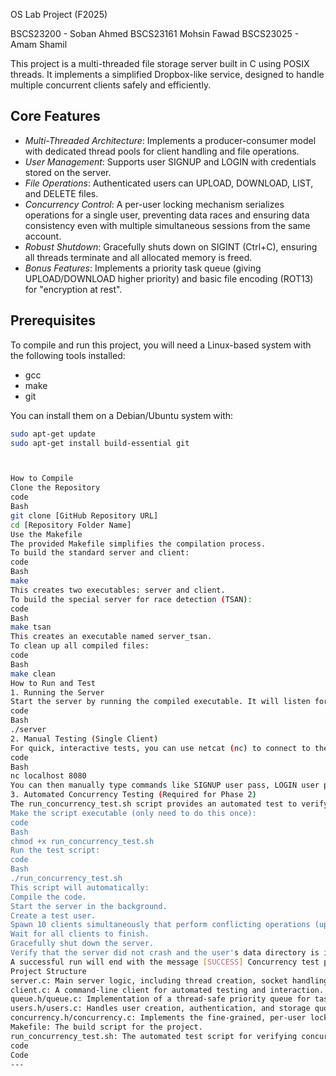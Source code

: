 OS Lab Project (F2025)

BSCS23200 - Soban Ahmed
BSCS23161 Mohsin Fawad
BSCS23025 - Amam Shamil

This project is a multi-threaded file storage server built in C using POSIX threads. It implements a simplified Dropbox-like service, designed to handle multiple concurrent clients safely and efficiently.

## Core Features

*   *Multi-Threaded Architecture*: Implements a producer-consumer model with dedicated thread pools for client handling and file operations.
*   *User Management*: Supports user SIGNUP and LOGIN with credentials stored on the server.
*   *File Operations*: Authenticated users can UPLOAD, DOWNLOAD, LIST, and DELETE files.
*   *Concurrency Control*: A per-user locking mechanism serializes operations for a single user, preventing data races and ensuring data consistency even with multiple simultaneous sessions from the same account.
*   *Robust Shutdown*: Gracefully shuts down on SIGINT (Ctrl+C), ensuring all threads terminate and all allocated memory is freed.
*   *Bonus Features*: Implements a priority task queue (giving UPLOAD/DOWNLOAD higher priority) and basic file encoding (ROT13) for "encryption at rest".

## Prerequisites

To compile and run this project, you will need a Linux-based system with the following tools installed:
*   gcc
*   make
*   git

You can install them on a Debian/Ubuntu system with:
```bash
sudo apt-get update
sudo apt-get install build-essential git



How to Compile
Clone the Repository
code
Bash
git clone [GitHub Repository URL]
cd [Repository Folder Name]
Use the Makefile
The provided Makefile simplifies the compilation process.
To build the standard server and client:
code
Bash
make
This creates two executables: server and client.
To build the special server for race detection (TSAN):
code
Bash
make tsan
This creates an executable named server_tsan.
To clean up all compiled files:
code
Bash
make clean
How to Run and Test
1. Running the Server
Start the server by running the compiled executable. It will listen for connections on port 8080.
code
Bash
./server
2. Manual Testing (Single Client)
For quick, interactive tests, you can use netcat (nc) to connect to the server from a new terminal.
code
Bash
nc localhost 8080
You can then manually type commands like SIGNUP user pass, LOGIN user pass, LIST, etc.
3. Automated Concurrency Testing (Required for Phase 2)
The run_concurrency_test.sh script provides an automated test to verify the server's correctness under concurrent load, as required by Phase 2.
Make the script executable (only need to do this once):
code
Bash
chmod +x run_concurrency_test.sh
Run the test script:
code
Bash
./run_concurrency_test.sh
This script will automatically:
Compile the code.
Start the server in the background.
Create a test user.
Spawn 10 clients simultaneously that perform conflicting operations (uploading and deleting the same files) for the same user.
Wait for all clients to finish.
Gracefully shut down the server.
Verify that the server did not crash and the user's data directory is in a consistent state.
A successful run will end with the message [SUCCESS] Concurrency test passed without server crashes.
Project Structure
server.c: Main server logic, including thread creation, socket handling, and the client/worker thread functions.
client.c: A command-line client for automated testing and interaction.
queue.h/queue.c: Implementation of a thread-safe priority queue for tasks.
users.h/users.c: Handles user creation, authentication, and storage quota calculations.
concurrency.h/concurrency.c: Implements the fine-grained, per-user locking mechanism.
Makefile: The build script for the project.
run_concurrency_test.sh: The automated test script for verifying concurrency correctness.
code
Code
---

